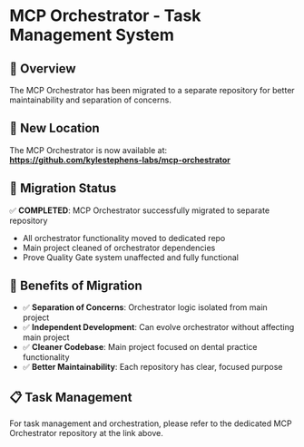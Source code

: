 # MCP Orchestrator - Task Management System

## 🎯 **Overview**

The MCP Orchestrator has been migrated to a separate repository for better maintainability and separation of concerns.

## 📍 **New Location**

The MCP Orchestrator is now available at:
**https://github.com/kylestephens-labs/mcp-orchestrator**

## 🔄 **Migration Status**

✅ **COMPLETED**: MCP Orchestrator successfully migrated to separate repository
- All orchestrator functionality moved to dedicated repo
- Main project cleaned of orchestrator dependencies
- Prove Quality Gate system unaffected and fully functional

## 🚀 **Benefits of Migration**

- ✅ **Separation of Concerns**: Orchestrator logic isolated from main project
- ✅ **Independent Development**: Can evolve orchestrator without affecting main project
- ✅ **Cleaner Codebase**: Main project focused on dental practice functionality
- ✅ **Better Maintainability**: Each repository has clear, focused purpose

## 📋 **Task Management**

For task management and orchestration, please refer to the dedicated MCP Orchestrator repository at the link above.
